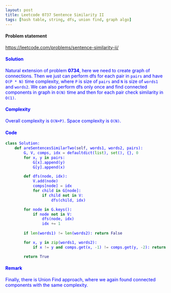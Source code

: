 ```yaml
---
layout: post
title: Leetcode 0737 Sentence Similarity II
tags: [hash table, string, dfs, union find, graph algo]
---
```


#### Problem statement

<a href="https://leetcode.com/problems/sentence-similarity-ii/"> <font color = blue>https://leetcode.com/problems/sentence-similarity-ii/

#### Solution
Natural extension of problem **0734**, here we need to create graph of connections. Then we just can perform dfs for each pair in `pairs` and have `O(P * N)` time complexity, where `P` is size of `pairs` and `N` is size of `words1` and `words2`. 
We can also perform dfs only once and find connected components in graph in `O(N)` time and then for each pair check similarity in `O(1)`.

#### Complexity
Overall complexity is `O(N+P)`. Space complexity is `O(N)`.

#### Code
```python
class Solution:
    def areSentencesSimilarTwo(self, words1, words2, pairs):
        G, V, comps, idx = defaultdict(list), set(), {}, 0
        for x, y in pairs:
            G[x].append(y)
            G[y].append(x)

        def dfs(node, idx):
            V.add(node)
            comps[node] = idx
            for child in G[node]:
                if child not in V:
                    dfs(child, idx)

        for node in G.keys():
            if node not in V:
                dfs(node, idx)
                idx += 1
                
        if len(words1) != len(words2): return False

        for x, y in zip(words1, words2):
            if x != y and comps.get(x, -1) != comps.get(y, -2): return False

        return True
```

#### Remark
Finally, there is Union Find approach, where we again found connected components with the same complexity.

